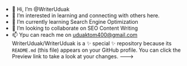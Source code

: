 - 👋 Hi, I’m @WriterUduak
- 👀 I’m interested in learning and connecting with others here.
- 🌱 I’m currently learning Search Engine Optimization 
- 💞️ I’m looking to collaborate on SEO Content Writing 
- 📫 Ypu can reach me on uduaktom400@gmail.com
WriterUduak/WriterUduak is a ✨ special ✨ repository because its `README.md` (this file) appears on your GitHub profile.
You can click the Preview link to take a look at your changes.
--->
